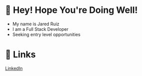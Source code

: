 # :milky_way: Hey! Hope You're Doing Well! 
- My name is Jared Ruiz 
- I am a Full Stack Developer
- Seeking entry level opportunities
# :sparkler: Links

[LinkedIn](https://www.linkedin.com/in/jaredruiz/)


<!--
**jared-ruiz/jared-ruiz** is a ✨ _special_ ✨ repository because its `README.md` (this file) appears on your GitHub profile.

Here are some ideas to get you started:

- 🔭 I’m currently working on ...
- 🌱 I’m currently learning ...
- 👯 I’m looking to collaborate on ...
- 🤔 I’m looking for help with ...
- 💬 Ask me about ...
- 📫 How to reach me: ...
- 😄 Pronouns: ...
- ⚡ Fun fact: ...
-->
